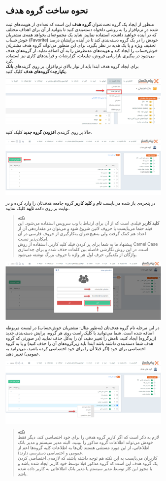 # نحوه ساخت گروه هدف 
منظور از ایجاد یک گروه تحت‌عنوان **گروه هدف** این است که تعدادی از هویت‌های ثبت شده در نرم‌افزار را به روشی دلخواه دسته‌بندی کنید تا بتوانید از آن برای اهداف مختلف که در آینده خواهید داشت، استفاده نمایید. شاید یک مجموعه‌ای بخواهد همه‌ی مشتریان خوش‌حساب (Favorite) خودش را در یک گروه دسته‌بندی کند تا در آینده برایشان درصد تخفیف ویژه و یا یک هدیه‌ در نظر بگیرد، برای این منظور می‌تواند گروه هدف *مشتریان خوش‌حساب* را ایجاد کند و هویت‌های مدنظرش را به آن اضافه نماید. از گروه‌های هدف می‌شود در پیگیری بازاریابی فروش، تبلیغات، گزارشات و فرآیندهای کاری نیز استفاده کرد. <br>
‌برای ایجاد گروه هدف ابتدا باید از نوار بالای نرم‌افزار، بر روی گزینه‌‌های **بانک یکپارچه**>**گروه‌های هدف** کلیک کنید.<br>

![انتخاب گزینه‌ی گروه‌های هدف](SelectingTheOptionOfTargetGroups.png) 

حالا بر روی گزینه‌ی **افزودن گروه جدید** کلیک کنید.<br>

 ![ایجاد گروه هدف جدید](SelectTheOptionToAddaNewTargetGroup.png)

 در پنجره‌ی باز شده می‌بایست **نام** و **کلید کاربر** گروه جامعه هدف‌تان را وارد کرده و در نهایت بر روی دکمه **تایید** کلیک نمایید.<br>
 > **نکته**<br>
 > **کلید کاربر** فیلدی است که از آن برای ارتباط با وب سرویس استفاده می‌شود. این فیلد حتما می‌بایست با حروف لاتین شروع شود و می‌توان در مقداردهی آن از اعداد هم کمک گرفت ولی به‌هیچ‌عنوان به‌کارگیری از حروف فارسی در آن امکان‌پذیر نیست.<br>
 > پیشنهاد ما به شما برای پر کردن فیلد کلید کاربر، استفاده از روش Camel Case است. در این روش نگارشی فاصله بین کلمات حذف شده و برای جداسازی واژگان از یکدیگر، حرف اول هر واژه با حروف بزرگ نوشته می‌شود.

 ![تعریف نام گروه هدف جدید](NamingTheTargetGroup.png)

در این مرحله نام گروه هدف‌تان (به‌طور مثال: مشتریان خوش‌حساب) در لیست مربوطه اضافه شده است. شما می‌توانید با کلیک‌راست روی هر گروه، برایش دسته‌بندی جدید (زیرگروه) ایجاد کنید، نامش را تغییر دهید، آن را به‌کل حذف نمایید (در صورتی که گروه هدف شما دسته‌بندی داشته باشد ابتدا باید زیرگروه‌های آن را حذف کنید) و یا به گروه اختصاصی برای خود (اگر قبلا آن را برای خود اختصاصی کرده باشید، می‌توانید به عمومی) تغییر دهید.<br>

![گزینه‌های کلیک راست روی گروه هدف](RightClickOptionsOnTheTargetGroup.png)

> **نکته**<br>
>  لازم به ذکر است که اگر کاربر گروه هدفی را برای خود اختصاصی کند، دیگر فقط خودش می‌تواند اطلاعات گروه مذکور را ببینید، البته مدیر سیستم و مدیر بانک اطلاعاتی، از این مورد مستثنی هستند (آن‌ها به اطلاعات کلیه گروه‌ها اعم از عمومی و اختصاصی دسترسی دارند).<br>
> کاربران می‌بایست به این نکته هم توجه داشته باشند که لازمه‌ی اختصاصی کردن یک گروه هدف این است که گروه مذکور قبلا توسط خود کاربر ایجاد شده باشد و یا مجوز این کار توسط مدیر سیستم  یا مدیر بانک اطلاعاتی به کاربر داده شده باشد.
